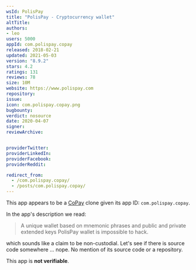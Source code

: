 ```yaml
---
wsId: PolisPay
title: "PolisPay - Cryptocurrency wallet"
altTitle: 
authors:
- leo
users: 5000
appId: com.polispay.copay
released: 2018-02-21
updated: 2021-05-03
version: "8.9.2"
stars: 4.2
ratings: 131
reviews: 78
size: 10M
website: https://www.polispay.com
repository: 
issue: 
icon: com.polispay.copay.png
bugbounty: 
verdict: nosource
date: 2020-04-07
signer: 
reviewArchive:


providerTwitter: 
providerLinkedIn: 
providerFacebook: 
providerReddit: 

redirect_from:
  - /com.polispay.copay/
  - /posts/com.polispay.copay/
---
```



This app appears to be a [CoPay](/copay/) clone given its app ID:
`com.polispay.copay`.

In the app's description we read:

> A unique wallet based on mnemonic phrases and public and private extended keys
> PolisPay wallet is impossible to hack.

which sounds like a claim to be non-custodial. Let's see if there is source code
somewhere ... nope. No mention of its source code or a repository.

This app is **not verifiable**.

